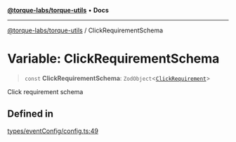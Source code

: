 [**@torque-labs/torque-utils**](../README.md) • **Docs**

***

[@torque-labs/torque-utils](../README.md) / ClickRequirementSchema

# Variable: ClickRequirementSchema

> `const` **ClickRequirementSchema**: `ZodObject`\<[`ClickRequirement`](../type-aliases/ClickRequirement.md)\>

Click requirement schema

## Defined in

[types/eventConfig/config.ts:49](https://github.com/torque-labs/torque-utils/blob/c76fb4101d477d1e8e6fb4f5de7a277964527c27/types/eventConfig/config.ts#L49)
